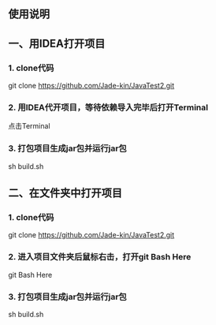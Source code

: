## 使用说明

## 一、用IDEA打开项目
### 1. clone代码
  git clone https://github.com/Jade-kin/JavaTest2.git
### 2. 用IDEA代开项目，等待依赖导入完毕后打开Terminal
  点击Terminal
### 3. 打包项目生成jar包并运行jar包
  sh build.sh
  
## 二、在文件夹中打开项目
### 1. clone代码
  git clone https://github.com/Jade-kin/JavaTest2.git
### 2. 进入项目文件夹后鼠标右击，打开git Bash Here
  git Bash Here
### 3. 打包项目生成jar包并运行jar包
  sh build.sh
